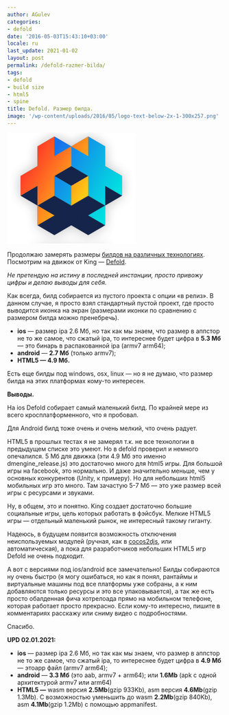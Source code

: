 ```yaml
---
author: AGulev
categories:
- defold
date: '2016-05-03T15:43:10+03:00'
locale: ru
last_update: 2021-01-02
layout: post
permalink: /defold-razmer-bilda/
tags:
- defold
- build size
- html5
- spine
title: Defold. Размер билда.
image: '/wp-content/uploads/2016/05/logo-text-below-2x-1-300x257.png'
---
```





[![Defold Logo](/wp-content/uploads/2016/05/logo-text-below-2x-1-300x257.png)](/defold-razmer-bilda/)

Продолжаю замерять размеры [билдов на различных технологиях](/kogda-razmer-ipa-i-apk-imeet-znachenie/). Посмотрим на движок от King — [Defold](http://www.defold.com).

*Не претендую на истину в последней инстанции, просто привожу цифры и делаю выводы для себя.*

Как всегда, билд собирается из пустого проекта с опции «в релиз». В данном случае, я просто взял стандартный пустой проект, где просто выводится иконка на экран (размерами иконки по сравнению с размером билда можно пренебречь).

- **ios** — размер ipa 2.6 Мб, но так как мы знаем, что размер в аппстор не то же самое, что сжатый ipa, то интереснее будет цифра в **5.3 Мб** — это бинарь в распакованной ipa (armv7 arm64);
- **android** — **2.7 Мб** (только armv7);
- **HTML5 — 4.9 Мб.**

Есть еще билды под windows, osx, linux — но я не думаю, что размер билда на этих платформах кому-то интересен.

**Выводы.**

На ios Defold собирает самый маленький билд. По крайней мере из всего кросплатформенного, что я пробовал.

Для Android билд тоже очень и очень мелкий, что очень радует.

HTML5 в прошлых тестах я не замерял т.к. не все технологии в предыдущем списке это умеют. Но в defold проверил и немного опечалился. 5 Мб для движка (эти 4.9 Мб это именно dmengine_release.js) это достаточно много для html5 игры. Для большой игры на facebook, это нормально. И даже значительно меньше, чем у основных конкурентов (Unity, к примеру). Но для небольших html5 мобильных игр это много. Там зачастую 5-7 Мб — это уже размер всей игры с ресурсами и звуками.

Ну, в общем, это и понятно. King создает достаточно большие социальные игры, цель которых работать в фэйсбук. Мелкие HTML5 игры — отдельный маленький рынок, не интересный такому гиганту.

Надеюсь, в будущем появится возможность отключения неиспользуемых модулей (ручная, как в [cocos2djs](http://www.cocos2d-x.org/filecenter/jsbuilder), или автоматическая), а пока для разработчиков небольших HTML5 игр Defold не очень подходит.

А вот с версиями под ios/android все замечательно! Билды собираются ну очень быстро (я могу ошибаться, но как я понял, рантаймы и виртуальные машины под все платформы уже собраны, а к ним добавляются только ресурсы и это все упаковывается), а так же есть просто обалденная фича хотрелоада прямо на мобильном телефоне, которая работает просто прекрасно. Если кому-то интересно, пишите в комментариях расскажу или сниму видео с подробностями.

Спасибо.

**UPD 02.01.2021:**

- **ios** — размер ipa 2.6 Мб, но так как мы знаем, что размер в аппстор не то же самое, что сжатый ipa, то интереснее будет цифра в **4.9 Мб** — этоapp файл (armv7 arm64);
- **android** — **3.3 Мб** (это aab, armv7 + arm64); или **1.6Mb** (apk с одной архитектурой armv7 или arm64)
- **HTML5 —** wasm версия **2.5Mb**(gzip 933Kb), asm версия **4.6Mb**(gzip 1.3Mb). С возможностью уменьшить до wasm **2.2Mb**(gzip 840Kb), asm **4.1Mb**(gzip 1.2Mb) с помощью appmanifest.



